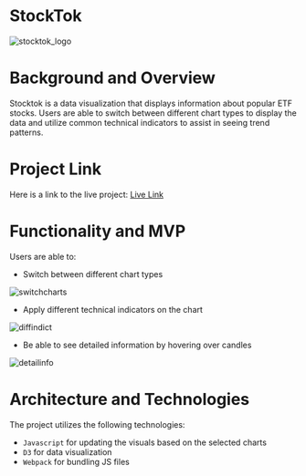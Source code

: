 # StockTok

![stocktok_logo](https://i.imgur.com/Ux5P7lc.png)

# Background and Overview 
Stocktok is a data visualization that displays information about popular ETF stocks. Users are able to switch between different chart types to display the data and utilize common technical indicators to assist in seeing trend patterns.

# Project Link
Here is a link to the live project: [Live Link](https://dtlai.github.io/stocktok/)

# Functionality and MVP
Users are able to:
* Switch between different chart types

![switchcharts](https://media0.giphy.com/media/NzWIkvn6kk5Y1C1PK9/giphy.gif?cid=790b761133d50aa51d2ae7d69b16ede28b0e9023237cec2f&rid=giphy.gif&ct=g)

* Apply different technical indicators on the chart

![diffindict](https://media0.giphy.com/media/LMRrO30QPxjCUqF5P0/giphy.gif)

* Be able to see detailed information by hovering over candles

![detailinfo](https://media0.giphy.com/media/9z2xEHsIzP8AMJ1sNN/giphy.gif)

# Architecture and Technologies
The project utilizes the following technologies:
* `Javascript` for updating the visuals based on the selected charts
* `D3` for data visualization
* `Webpack` for bundling JS files

